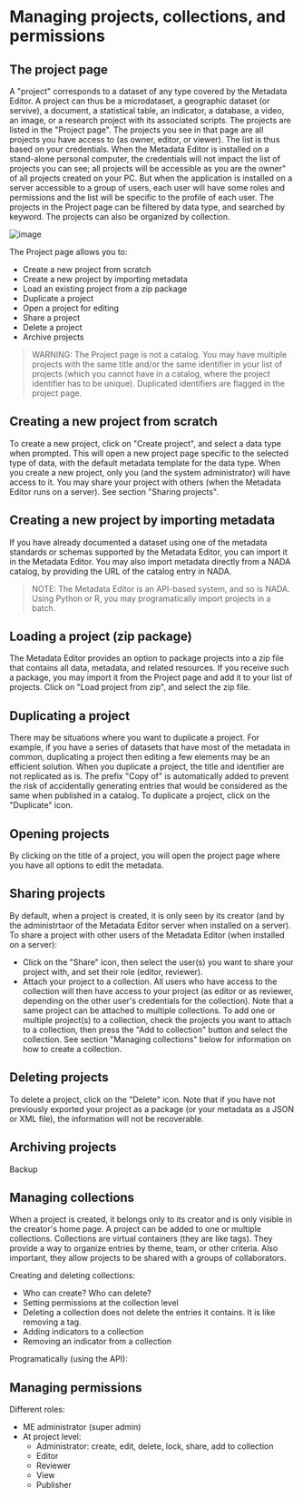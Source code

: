 # Managing projects, collections, and permissions

## The project page

A "project" corresponds to a dataset of any type covered by the Metadata Editor. A project can thus be a microdataset, a geographic dataset (or servive), a document, a statistical table, an indicator, a database, a video, an image, or a research project with its associated scripts. The projects are listed in the "Project page". The projects you see in that page are all projects you have access to (as owner, editor, or viewer). The list is thus based on your credentials. When the Metadata Editor is installed on a stand-alone personal computer, the credentials will not impact the list of projects you can see; all projects will be accessible as you are the owner" of all projects created on your PC. But when the application is installed on a server accessible to a group of users, each user will have some roles and permissions and the list will be specific to the profile of each user. The projects in the Project page can be filtered by data type, and searched by keyword. The projects can also be organized by collection. 

![image](https://user-images.githubusercontent.com/35276300/233735017-3f2f6642-1fd5-47f5-9f69-e49496a6cd17.png)

The Project page allows you to:
- Create a new project from scratch
- Create a new project by importing metadata
- Load an existing project from a zip package
- Duplicate a project
- Open a project for editing
- Share a project
- Delete a project
- Archive projects


> WARNING: The Project page is not a catalog. You may have multiple projects with the same title and/or the same identifier in your list of projects (which you cannot have in a catalog, where the project identifier has to be unique). Duplicated identifiers are flagged in the project page.


## Creating a new project from scratch

To create a new project, click on "Create project", and select a data type when prompted. This will open a new project page specific to the selected type of data, with the default metadata template for the data type. When you create a new project, only you (and the system administrator) will have access to it. You may share your project with others (when the Metadata Editor runs on a server). See section "Sharing projects".


## Creating a new project by importing metadata

If you have already documented a dataset using one of the metadata standards or schemas supported by the Metadata Editor, you can import it in the Metadata Editor. 
You may also import metadata directly from a NADA catalog, by providing the URL of the catalog entry in NADA. 

> NOTE: The Metadata Editor is an API-based system, and so is NADA. Using Python or R, you may programatically import projects in a batch.


## Loading a project (zip package)

The Metadata Editor provides an option to package projects into a zip file that contains all data, metadata, and related resources. If you receive such a package, you may import it from the Project page and add it to your list of projects. Click on "Load project from zip", and select the zip file. 


## Duplicating a project

There may be situations where you want to duplicate a project. For example, if you have a series of datasets that have most of the metadata in common, duplicating a project then editing a few elements may be an efficient solution. When you duplicate a project, the title and identifier are not replicated as is. The prefix "Copy of" is automatically added to prevent the risk of accidentally generating entries that would be considered as the same when published in a catalog. To duplicate a project, click on the "Duplicate" icon. 


## Opening projects

By clicking on the title of a project, you will open the project page where you have all options to edit the metadata.


## Sharing projects

By default, when a project is created, it is only seen by its creator (and by the administrtaor of the Metadata Editor server when installed on a server). To share a project with other users of the Metadata Editor (when installed on a server):
- Click on the "Share" icon, then select the user(s) you want to share your project with, and set their role (editor, reviewer).
- Attach your project to a collection. All users who have access to the collection will then have access to your project (as editor or as reviewer, depending on the other user's credentials for the collection). Note that a same project can be attached to multiple collections. To add one or multiple project(s) to a collection, check the projects you want to attach to a collection, then press the "Add to collection" button and select the collection. See section "Managing collections" below for information on how to create a collection. 


## Deleting projects

To delete a project, click on the "Delete" icon. Note that if you have not previously exported your project as a package (or your metadata as a JSON or XML file), the information will not be recoverable.


## Archiving projects

Backup


## Managing collections

When a project is created, it belongs only to its creator and is only visible in the creator's home page. A project can be added to one or multiple collections.
Collections are virtual containers (they are like tags). They provide a way to organize entries by theme, team, or other criteria. Also important, they allow projects to be shared with a groups of collaborators.

Creating and deleting collections:
- Who can create? Who can delete?
- Setting permissions at the collection level
- Deleting a collection does not delete the entries it contains. It is like removing a tag.
- Adding indicators to a collection
- Removing an indicator from a collection

Programatically (using the API):


## Managing permissions

Different roles:
- ME administrator (super admin)
- At project level:
  - Administrator: create, edit, delete, lock, share, add to collection
  - Editor
  - Reviewer
  - View
  - Publisher

